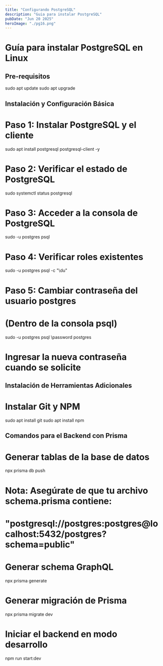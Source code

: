 ```yaml
---
title: "Configurando PostgreSQL"
description: "Guia para instalar PostgreSQL"
pubDate: "Jun 20 2025" 
heroImage: "./pg16.png"
---
```


# Guía para instalar PostgreSQL en Linux

## Pre-requisitos
sudo apt update
sudo apt upgrade

## Instalación y Configuración Básica

# Paso 1: Instalar PostgreSQL y el cliente
sudo apt install postgresql postgresql-client -y

# Paso 2: Verificar el estado de PostgreSQL
sudo systemctl status postgresql

# Paso 3: Acceder a la consola de PostgreSQL
sudo -u postgres psql

# Paso 4: Verificar roles existentes
sudo -u postgres psql -c "\du"

# Paso 5: Cambiar contraseña del usuario postgres
# (Dentro de la consola psql)
sudo -u postgres psql
\password postgres
# Ingresar la nueva contraseña cuando se solicite

## Instalación de Herramientas Adicionales

# Instalar Git y NPM
sudo apt install git
sudo apt install npm 

## Comandos para el Backend con Prisma

# Generar tablas de la base de datos
npx prisma db push

# Nota: Asegúrate de que tu archivo schema.prisma contiene:
# "postgresql://postgres:postgres@localhost:5432/postgres?schema=public"

# Generar schema GraphQL
npx prisma generate

# Generar migración de Prisma
npx prisma migrate dev

# Iniciar el backend en modo desarrollo
npm run start:dev